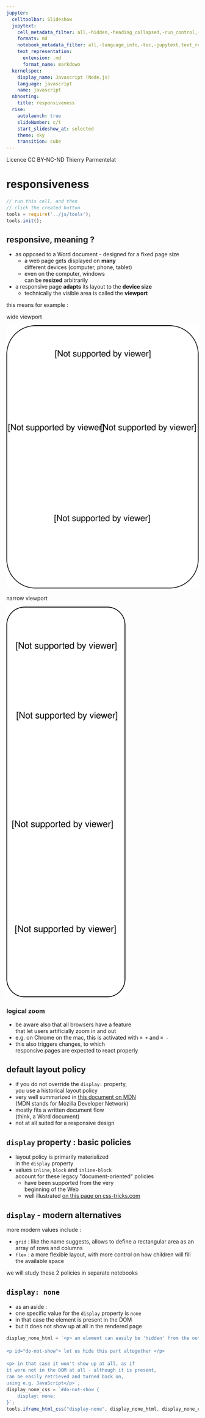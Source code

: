 ```yaml
---
jupyter:
  celltoolbar: Slideshow
  jupytext:
    cell_metadata_filter: all,-hidden,-heading_collapsed,-run_control,-trusted
    formats: md
    notebook_metadata_filter: all,-language_info,-toc,-jupytext.text_representation.jupytext_version,-jupytext.text_representation.format_version
    text_representation:
      extension: .md
      format_name: markdown
  kernelspec:
    display_name: Javascript (Node.js)
    language: javascript
    name: javascript
  nbhosting:
    title: responsiveness
  rise:
    autolaunch: true
    slideNumber: c/t
    start_slideshow_at: selected
    theme: sky
    transition: cube
---
```


<div class="licence">
<span>Licence CC BY-NC-ND</span>
<span>Thierry Parmentelat</span>
</div>

<!-- #region slideshow={"slide_type": ""} -->
# responsiveness
<!-- #endregion -->

```javascript
// run this cell, and then 
// click the created button
tools = require('../js/tools');
tools.init();
```

<!-- #region slideshow={"slide_type": "slide"} -->
## responsive, meaning ?
<!-- #endregion -->

* as opposed to a Word document - designed for a fixed page size
  * a web page gets displayed on **many**   
    different devices (computer, phone, tablet)
  * even on the computer, windows  
    can be **resized** arbitrarily
* a responsive page **adapts** its layout to the **device size**
  * technically the visible area is called the **viewport**

<!-- #region slideshow={"slide_type": "slide"} -->
this means for example :
<!-- #endregion -->

<!-- #region cell_style="split" slideshow={"slide_type": ""} -->
wide viewport

![](../media/responsive-wide.svg)
<!-- #endregion -->

<!-- #region cell_style="split" -->
narrow viewport

![](../media/responsive-narrow.svg)
<!-- #endregion -->

<!-- #region slideshow={"slide_type": "slide"} -->
### logical zoom
<!-- #endregion -->

* be aware also that all browsers have a feature   
  that let users artificially zoom in and out
* e.g. on Chrome on the mac, this is activated with `⌘ +` and `⌘ -`
* this also triggers changes, to which  
  responsive pages are expected to react properly

<!-- #region slideshow={"slide_type": "slide"} -->
## default layout policy
<!-- #endregion -->

* if you do not override the `display:` property,  
  you use a historical layout policy 
* very well summarized in [this document on MDN](https://developer.mozilla.org/en-US/docs/Learn/CSS/CSS_layout/Normal_Flow)  
  (MDN stands for Mozilla Developer Network)
* mostly fits a written document flow  
  (think, a Word document)
* not at all suited for a responsive design

<!-- #region slideshow={"slide_type": "slide"} -->
##  `display` property : basic policies
<!-- #endregion -->

* layout policy is primarily materialized  
  in the `display` property
* values `inline`, `block` and `inline-block`  
  account for these legacy "document-oriented" policies
  * have been supported from the very  
    beginning of the Web 
  * well illustrated [on this page on css-tricks.com](https://css-tricks.com/almanac/properties/d/display/)

<!-- #region slideshow={"slide_type": "slide"} -->
## `display` - modern alternatives
<!-- #endregion -->

more modern values include :

* `grid` : like the name suggests, allows to define a rectangular area as an array of rows and columns
* `flex` : a more flexible layout, with more control on how children will fill the available space

we will study these 2 policies in separate notebooks

<!-- #region slideshow={"slide_type": "slide"} -->
## `display: none`
<!-- #endregion -->

* as an aside :
* one specific value for the `display` property is `none`
* in that case the element is present in the DOM
* but it does not show up at all in the rendered page

```javascript hide_input=true
display_none_html = `<p> an element can easily be 'hidden' from the output </p>

<p id="do-not-show"> let us hide this part altogether </p>

<p> in that case it won't show up at all, as if
it were not in the DOM at all - although it is present,
can be easily retrieved and turned back on,
using e.g. JavaScript</p>`;
display_none_css = `#do-not-show {
    display: none;
}`;
tools.iframe_html_css("display-none", display_none_html, display_none_css)
```

